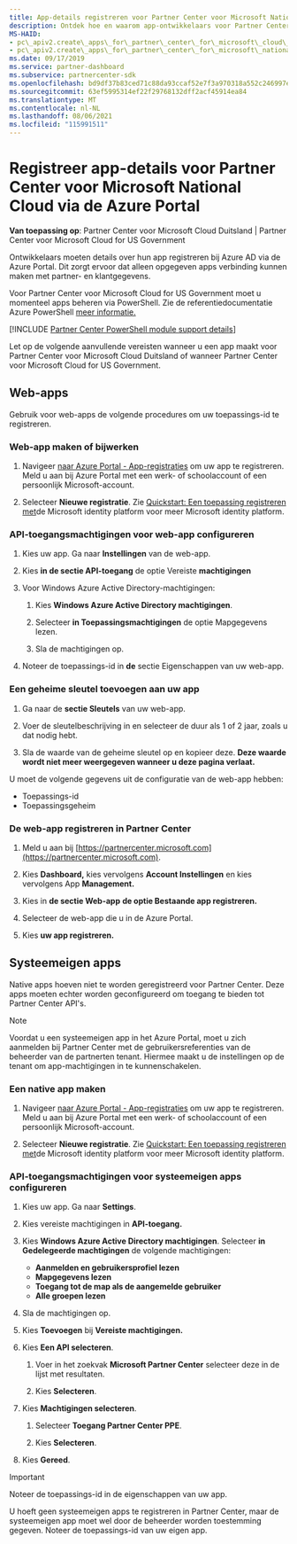 ```yaml
---
title: App-details registreren voor Partner Center voor Microsoft National Cloud
description: Ontdek hoe en waarom app-ontwikkelaars voor Partner Center voor Microsoft National Cloud details over hun app moeten registreren bij Azure AD via de Azure Portal.
MS-HAID:
- pc\_apiv2.create\_apps\_for\_partner\_center\_for\_microsoft\_cloud\_germany
- pc\_apiv2.create\_apps\_for\_partner\_center\_for\_microsoft\_national\_clouds
ms.date: 09/17/2019
ms.service: partner-dashboard
ms.subservice: partnercenter-sdk
ms.openlocfilehash: bd9df37b83ced71c88da93ccaf52e7f3a970318a552c246997eb1334def9ff81
ms.sourcegitcommit: 63ef5995314ef22f29768132dff2acf45914ea84
ms.translationtype: MT
ms.contentlocale: nl-NL
ms.lasthandoff: 08/06/2021
ms.locfileid: "115991511"
---
```

# <a name="register-app-details-for-partner-center-for-microsoft-national-cloud-through-the-azure-portal"></a>Registreer app-details voor Partner Center voor Microsoft National Cloud via de Azure Portal

**Van toepassing op**: Partner Center voor Microsoft Cloud Duitsland | Partner Center voor Microsoft Cloud for US Government

Ontwikkelaars moeten details over hun app registreren bij Azure AD via de Azure Portal. Dit zorgt ervoor dat alleen opgegeven apps verbinding kunnen maken met partner- en klantgegevens.

Voor Partner Center voor Microsoft Cloud for US Government moet u momenteel apps beheren via PowerShell. Zie de referentiedocumentatie Azure PowerShell [meer informatie.](/powershell/module/Azuread/#applications)

[!INCLUDE [Partner Center PowerShell module support details](../includes/powershell-module-support.md)]

Let op de volgende aanvullende vereisten wanneer u een app maakt voor Partner Center voor Microsoft Cloud Duitsland of wanneer Partner Center voor Microsoft Cloud for US Government.

## <a name="web-apps"></a>Web-apps

Gebruik voor web-apps de volgende procedures om uw toepassings-id te registreren.

### <a name="create-or-update-web-app"></a>Web-app maken of bijwerken

1. Navigeer [naar Azure Portal - App-registraties](https://go.microsoft.com/fwlink/?linkid=2083908) om uw app te registreren. Meld u aan bij Azure Portal met een werk- of schoolaccount of een persoonlijk Microsoft-account.

2. Selecteer **Nieuwe registratie**. Zie [Quickstart: Een toepassing registreren met](/azure/active-directory/develop/quickstart-register-app)de Microsoft identity platform voor meer Microsoft identity platform.

### <a name="configure-api-access-permissions-for-web-app"></a>API-toegangsmachtigingen voor web-app configureren

1. Kies uw app. Ga naar **Instellingen** van de web-app.

2. Kies **in de sectie API-toegang** de optie Vereiste **machtigingen**

3. Voor Windows Azure Active Directory-machtigingen:

    1. Kies **Windows Azure Active Directory machtigingen**.

    2. Selecteer **in Toepassingsmachtigingen** de optie Mapgegevens lezen.

    3. Sla de machtigingen op.

4. Noteer de toepassings-id in **de** sectie Eigenschappen van uw web-app.

### <a name="add-a-secret-key-to-your-app"></a>Een geheime sleutel toevoegen aan uw app

1. Ga naar de **sectie Sleutels** van uw web-app.

2. Voer de sleutelbeschrijving in en selecteer de duur als 1 of 2 jaar, zoals u dat nodig hebt.

3. Sla de waarde van de geheime sleutel op en kopieer deze. **Deze waarde wordt niet meer weergegeven wanneer u deze pagina verlaat.**

U moet de volgende gegevens uit de configuratie van de web-app hebben:

- Toepassings-id
- Toepassingsgeheim

### <a name="register-the-web-app-in-partner-center"></a>De web-app registreren in Partner Center

1. Meld u aan bij [https://partnercenter.microsoft.com](https://partnercenter.microsoft.com).

2. Kies **Dashboard,** kies vervolgens **Account Instellingen** en kies vervolgens App **Management.**

3. Kies in **de sectie Web-app** **de optie Bestaande app registreren.**

4. Selecteer de web-app die u in de Azure Portal.

5. Kies **uw app registreren.**

## <a name="native-apps"></a>Systeemeigen apps

Native apps hoeven niet te worden geregistreerd voor Partner Center. Deze apps moeten echter worden geconfigureerd om toegang te bieden tot Partner Center API's.

>[!NOTE]
>Voordat u een systeemeigen app in het Azure Portal, moet u zich aanmelden bij Partner Center met de gebruikersreferenties van de beheerder van de partnerten tenant. Hiermee maakt u de instellingen op de tenant om app-machtigingen in te kunnenschakelen.

### <a name="create-native-app"></a>Een native app maken

1. Navigeer [naar Azure Portal - App-registraties](https://go.microsoft.com/fwlink/?linkid=2083908) om uw app te registreren. Meld u aan bij Azure Portal met een werk- of schoolaccount of een persoonlijk Microsoft-account.

2. Selecteer **Nieuwe registratie**. Zie [Quickstart: Een toepassing registreren met](/azure/active-directory/develop/quickstart-register-app)de Microsoft identity platform voor meer Microsoft identity platform.

### <a name="configure-api-access-permissions-for-native-app"></a>API-toegangsmachtigingen voor systeemeigen apps configureren

1. Kies uw app. Ga naar **Settings**.

2. Kies vereiste machtigingen in **API-toegang.**

3. Kies **Windows Azure Active Directory machtigingen**. Selecteer **in Gedelegeerde machtigingen** de volgende machtigingen:

    - **Aanmelden en gebruikersprofiel lezen**
    - **Mapgegevens lezen**
    - **Toegang tot de map als de aangemelde gebruiker**
    - **Alle groepen lezen**

4. Sla de machtigingen op.

5. Kies **Toevoegen** bij **Vereiste machtigingen.**

6. Kies **Een API selecteren**.

    1. Voer in het zoekvak **Microsoft Partner Center** selecteer deze in de lijst met resultaten.

    2. Kies **Selecteren**.

7. Kies **Machtigingen selecteren**.

    1. Selecteer **Toegang Partner Center PPE**.
    
    2. Kies **Selecteren**.

8. Kies **Gereed**.

>[!IMPORTANT]
> Noteer de toepassings-id in de eigenschappen van uw app.

U hoeft geen systeemeigen apps te registreren in Partner Center, maar de systeemeigen app moet wel door de beheerder worden toestemming gegeven. Noteer de toepassings-id van uw eigen app.
